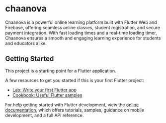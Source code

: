# chaanova

Chaanova is a powerful online learning platform built with Flutter Web and Firebase, offering seamless online classes, student registration, and secure payment integration. With fast loading times and a real-time loading timer, Chaanova ensures a smooth and engaging learning experience for students and educators alike.

## Getting Started

This project is a starting point for a Flutter application.

A few resources to get you started if this is your first Flutter project:

- [Lab: Write your first Flutter app](https://docs.flutter.dev/get-started/codelab)
- [Cookbook: Useful Flutter samples](https://docs.flutter.dev/cookbook)

For help getting started with Flutter development, view the
[online documentation](https://docs.flutter.dev/), which offers tutorials,
samples, guidance on mobile development, and a full API reference.
